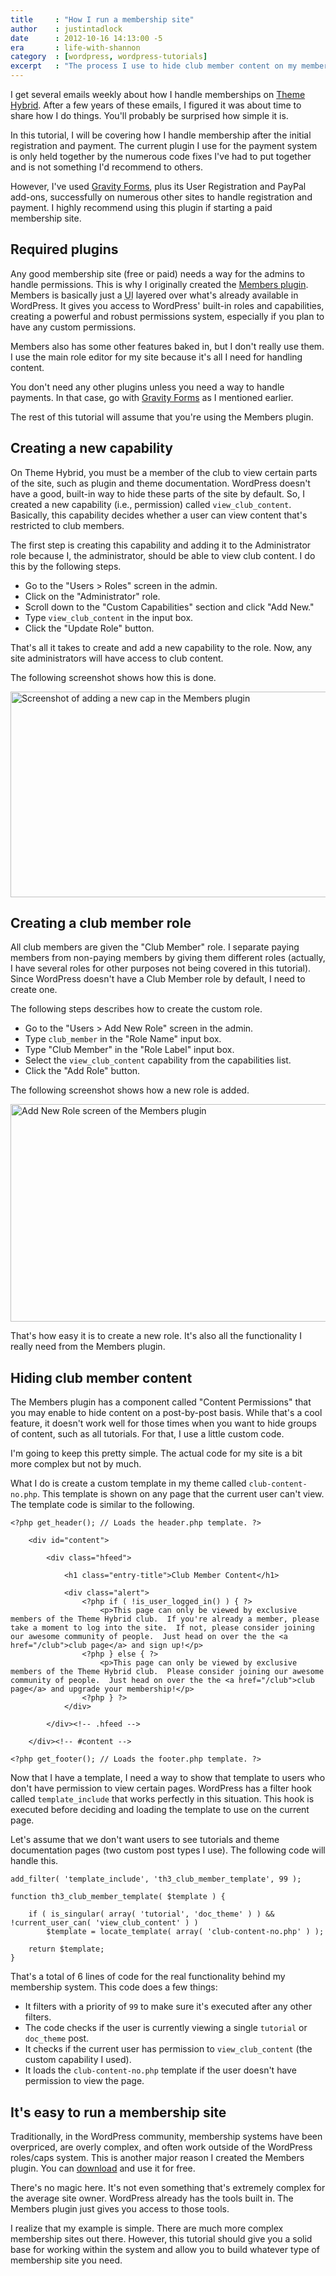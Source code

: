 ```yaml
---
title     : "How I run a membership site"
author    : justintadlock
date      : 2012-10-16 14:13:00 -5
era       : life-with-shannon
category  : [wordpress, wordpress-tutorials]
excerpt   : "The process I use to hide club member content on my membership-based site, Theme Hybrid."
---
```


I get several emails weekly about how I handle memberships on <a href="http://themehybrid.com" title="Theme Hybrid: WordPress theme club">Theme Hybrid</a>.  After a few years of these emails, I figured it was about time to share how I do things.  You'll probably be surprised how simple it is.

In this tutorial, I will be covering how I handle membership after the initial registration and payment.  The current plugin I use for the payment system is only held together by the numerous code fixes I've had to put together and is not something I'd recommend to others.

However, I've used <a href="https://www.e-junkie.com/ecom/gb.php?cl=54585&amp;c=ib&amp;aff=15259" title="Gravity Forms WordPress plugin">Gravity Forms</a>, plus its User Registration and PayPal add-ons, successfully on numerous other sites to handle registration and payment.  I highly recommend using this plugin if starting a paid membership site.

<h2>Required plugins</h2>

Any good membership site (free or paid) needs a way for the admins to handle permissions.  This is why I originally created the <a href="http://wordpress.org/extend/plugins/members/" title="Members WordPress plugin">Members plugin</a>.  Members is basically just a <abbr title="User Interface">UI</abbr> layered over what's already available in WordPress.  It gives you access to WordPress' built-in roles and capabilities, creating a powerful and robust permissions system, especially if you plan to have any custom permissions.

Members also has some other features baked in, but I don't really use them.  I use the main role editor for my site because it's all I need for handling content.

You don't need any other plugins unless you need a way to handle payments.  In that case, go with <a href="https://www.e-junkie.com/ecom/gb.php?cl=54585&amp;c=ib&amp;aff=15259" title="Gravity Forms WordPress plugin">Gravity Forms</a> as I mentioned earlier.

<p class="alert">The rest of this tutorial will assume that you're using the Members plugin.</p>

<h2>Creating a new capability</h2>

On Theme Hybrid, you must be a member of the club to view certain parts of the site, such as plugin and theme documentation.  WordPress doesn't have a good, built-in way to hide these parts of the site by default.  So, I created a new capability (i.e., permission) called <code>view_club_content</code>.  Basically, this capability decides whether a user can view content that's restricted to club members.

The first step is creating this capability and adding it to the Administrator role because I, the administrator, should be able to view club content.  I do this by the following steps.

<ul>
	<li>Go to the "Users > Roles" screen in the admin.</li>
	<li>Click on the "Administrator" role.</li>
	<li>Scroll down to the "Custom Capabilities" section and click "Add New."</li>
	<li>Type <code>view_club_content</code> in the input box.</li>
	<li>Click the "Update Role" button.</li>
</ul>

That's all it takes to create and add a new capability to the role.  Now, any site administrators will have access to club content.

The following screenshot shows how this is done.

<img src="http://justintadlock.com/blog/wp-content/uploads/2012/10/new-capability.png" alt="Screenshot of adding a new cap in the Members plugin" title="Adding a new capability" width="600" height="329" class="aligncenter size-full wp-image-4652" />

<h2>Creating a club member role</h2>

All club members are given the "Club Member" role.  I separate paying members from non-paying members by giving them different roles (actually, I have several roles for other purposes not being covered in this tutorial).  Since WordPress doesn't have a Club Member role by default, I need to create one.

The following steps describes how to create the custom role.

<ul>
	<li>Go to the "Users > Add New Role" screen in the admin.</li>
	<li>Type <code>club_member</code> in the "Role Name" input box.</li>
	<li>Type "Club Member" in the "Role Label" input box.</li>
	<li>Select the <code>view_club_content</code> capability from the capabilities list.</li>
	<li>Click the "Add Role" button.</li>
</ul>

The following screenshot shows how a new role is added.

<img src="http://justintadlock.com/blog/wp-content/uploads/2012/10/new-role.png" alt="Add New Role screen of the Members plugin" title="New role screenshot" width="600" height="348" class="aligncenter size-full wp-image-4655" />

That's how easy it is to create a new role.  It's also all the functionality I really need from the Members plugin.

<h2>Hiding club member content</h2>

The Members plugin has a component called "Content Permissions" that you may enable to hide content on a post-by-post basis.  While that's a cool feature, it doesn't work well for those times when you want to hide groups of content, such as all tutorials.  For that, I use a little custom code.

I'm going to keep this pretty simple.  The actual code for my site is a bit more complex but not by much.

What I do is create a custom template in my theme called <code>club-content-no.php</code>.  This template is shown on any page that the current user can't view.  The template code is similar to the following.

<pre><code>&lt;?php get_header(); // Loads the header.php template. ?>

	&lt;div id="content">

		&lt;div class="hfeed">

			&lt;h1 class="entry-title">Club Member Content&lt;/h1>

			&lt;div class="alert">
				&lt;?php if ( !is_user_logged_in() ) { ?>
					&lt;p>This page can only be viewed by exclusive members of the Theme Hybrid club.  If you're already a member, please take a moment to log into the site.  If not, please consider joining our awesome community of people.  Just head on over the the &lt;a href="/club">club page&lt;/a> and sign up!&lt;/p>
				&lt;?php } else { ?>
					&lt;p>This page can only be viewed by exclusive members of the Theme Hybrid club.  Please consider joining our awesome community of people.  Just head on over the the &lt;a href="/club">club page&lt;/a> and upgrade your membership!&lt;/p>
				&lt;?php } ?>
			&lt;/div>

		&lt;/div>&lt;!-- .hfeed -->

	&lt;/div>&lt;!-- #content -->

&lt;?php get_footer(); // Loads the footer.php template. ?></code></pre>

Now that I have a template, I need a way to show that template to users who don't have permission to view certain pages.  WordPress has a filter hook called <code>template_include</code> that works perfectly in this situation.  This hook is executed before deciding and loading the template to use on the current page.

Let's assume that we don't want users to see tutorials and theme documentation pages (two custom post types I use).  The following code will handle this.

<pre><code>add_filter( 'template_include', 'th3_club_member_template', 99 );

function th3_club_member_template( $template ) {

	if ( is_singular( array( 'tutorial', 'doc_theme' ) ) && !current_user_can( 'view_club_content' ) )
		$template = locate_template( array( 'club-content-no.php' ) );

	return $template;
}</code></pre>

That's a total of 6 lines of code for the real functionality behind my membership system.  This code does a few things:

<ul>
	<li>It filters with a priority of <code>99</code> to make sure it's executed after any other filters.</li>
	<li>The code checks if the user is currently viewing a single <code>tutorial</code> or <code>doc_theme</code> post.</li>
	<li>It checks if the current user has permission to <code>view_club_content</code> (the custom capability I used).</li>
	<li>It loads the <code>club-content-no.php</code> template if the user doesn't have permission to view the page.</li>
</ul>

<h2>It's easy to run a membership site</h2>

Traditionally, in the WordPress community, membership systems have been overpriced, are overly complex, and often work outside of the WordPress roles/caps system.  This is another major reason I created the Members plugin.  You can <a href="http://wordpress.org/extend/plugins/members/" title="Members WordPress plugin">download</a> and use it for free.

There's no magic here.  It's not even something that's extremely complex for the average site owner.  WordPress already has the tools built in.  The Members plugin just gives you access to those tools.

I realize that my example is simple.  There are much more complex membership sites out there.  However, this tutorial should give you a solid base for working within the system and allow you to build whatever type of membership site you need.
